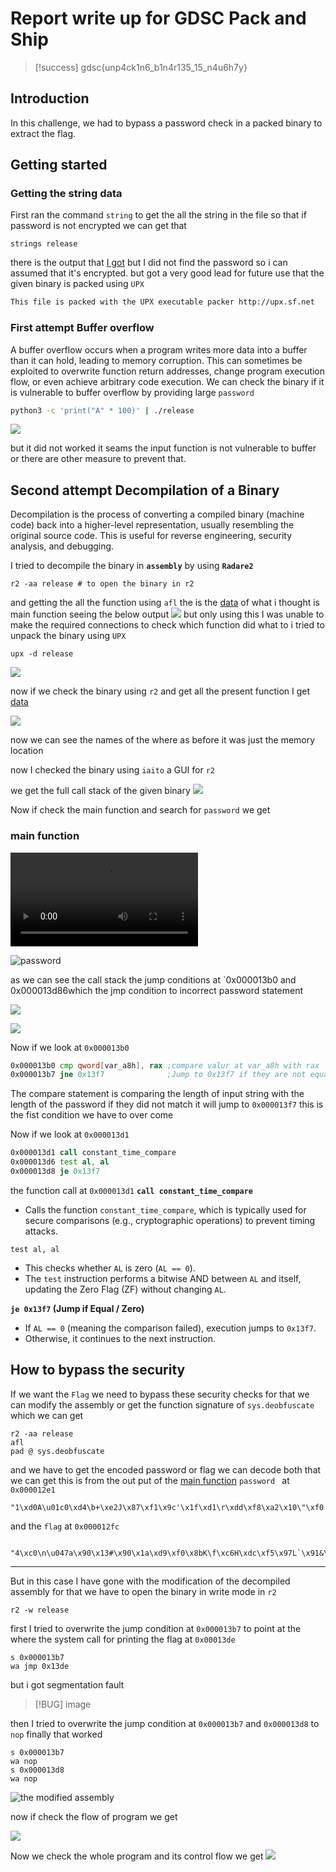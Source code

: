 # Report write up for GDSC Pack and Ship

> [!success]
> gdsc{unp4ck1n6_b1n4r135_15_n4u6h7y}
## Introduction

In this challenge, we had to bypass a password check in a packed binary to extract the flag.

## Getting started 

### Getting the string data
First ran the command `string` to get the all the string in the file 
so that if password is not encrypted we can get that 
```shell
strings release
```

there is the output that [I got](stringdata.txt) but I did not find the password so i can assumed that it's encrypted.
but got a very good lead for future use that the given binary is packed using `UPX`

```txt
This file is packed with the UPX executable packer http://upx.sf.net
```
### First attempt  Buffer overflow

A buffer overflow occurs when a program writes more data into a buffer than it can hold, leading to memory corruption. This can sometimes be exploited to overwrite function return addresses, change program execution flow, or even achieve arbitrary code execution.
We can check the binary if it is vulnerable to buffer overflow by providing large `password`

``` bash
python3 -c 'print("A" * 100)' | ./release
```

![](bufferoverflow.png)

but it did not worked it seams the input function is not vulnerable to buffer or there are other measure to prevent that.

## Second attempt Decompilation of a Binary
Decompilation is the process of converting a compiled binary (machine code) back into a higher-level representation, usually resembling the original source code. This is useful for reverse engineering, security analysis, and debugging.

I tried to decompile the binary in **`assembly`** by using **`Radare2`**

```shell
r2 -aa release # to open the binary in r2
```

and getting the all the function using `afl` the is the  [data](without_upd.txt) of what i thought is main function seeing the below output
![](r2_without_upx.png)
but only using this I was unable to make the required connections to check which function did what to i tried to unpack the binary using `UPX`

```shell
upx -d release 
```

![](upx_unpacking.png)

now if we check the binary using `r2` and get all the present function I get [data](with_upd.txt)

![](r2_with_upx.png)

now we can see the names of the where as before it was just the memory location

now I  checked the binary using `iaito` a GUI for `r2`

we get the full call stack of the given binary
![](gdsc_bin.png)

Now if check the main function and search for `password` we get 

### main function

![Main function](main.mp4)

![password](r2_find_pass.png)

as we can see the call stack the jump conditions at `0x000013b0 and 0x000013d86which the jmp condition to incorrect password statement

![](r2_unmodified_asm.png)

![](iaito_unmodified_asm_graph.png)

Now if we look at `0x000013b0`
```asm
0x000013b0 cmp qword[var_a8h], rax ;compare valur at var_a8h with rax
0x000013b7 jne 0x13f7              ;Jump to 0x13f7 if they are not equal
```

The compare statement is comparing the length of input string with the length of the password if they did not match it will jump to `0x000013f7` this is the fist condition we have to over come

Now if we look at `0x000013d1`

```asm
0x000013d1 call constant_time_compare
0x000013d6 test al, al
0x000013d8 je 0x13f7
```

the function call at `0x000013d1`  **`call constant_time_compare`**
- Calls the function `constant_time_compare`, which is typically used for secure comparisons (e.g., cryptographic operations) to prevent timing attacks.

`test al, al`
- This checks whether `AL` is zero (`AL == 0`).
- The `test` instruction performs a bitwise AND between `AL` and itself, updating the Zero Flag (ZF) without changing `AL`.

**`je 0x13f7` (Jump if Equal / Zero)**
- If `AL == 0` (meaning the comparison failed), execution jumps to `0x13f7`.
- Otherwise, it continues to the next instruction.

## How to bypass the security 
If we want the `Flag` we need to bypass these security checks for that we can modify the assembly or get the function  signature of `sys.deobfuscate`  which we can get 

```shell
r2 -aa release
afl
pad @ sys.deobfuscate
```

and we have to get the encoded password or flag we can decode both that we can get 
this is from the out put of the [main function](with_upd.txt)
`password ` at `0x000012e1`
```password
"1\xd0A\u01c0\xd4\b+\xe2J\x87\xf1\x9c'\x1f\xd1\r\xdd\xf8\xa2\x10\"\xf0.\xf8\x83\x95a\xce,\xc34\xc0\n\u047a\x90\x13#\x90\x1a\xd9\xf0\x8bK\f\xc6H\xdc\xf5\x97L`\x91&\x83\xf4\xba\x13g\xd1O\xda\xf6\x9c"
```

and the `flag` at `0x000012fc`
```flag

"4\xc0\n\u047a\x90\x13#\x90\x1a\xd9\xf0\x8bK\f\xc6H\xdc\xf5\x97L`\x91&\x83\xf4\xba\x13g\xd1O\xda\xf6\x9c"
```

---

But in this case I have gone with the modification of the decompiled assembly
for that we have to open the binary in write mode in `r2`
```shell
r2 -w release 
```

first I tried to overwrite the jump condition at `0x000013b7` to point at the where the system call for printing the flag at `0x00013de`

```shell
s 0x000013b7
wa jmp 0x13de
```

but i got segmentation fault 
> [!BUG]
> image

then I tried to overwrite the jump condition at `0x000013b7` and `0x000013d8` to `nop` finally that worked

```shell 
s 0x000013b7
wa nop
s 0x000013d8
wa nop
```
![the modified assembly](r2_nop.png)

now if check the flow of program we get

![](iaito_nop.png)

Now we check the whole program and its control flow we get ![](gdsc_bin2.png)